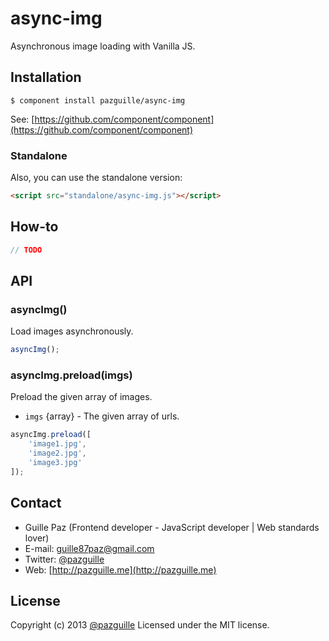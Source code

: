 # async-img

Asynchronous image loading with Vanilla JS.

## Installation

    $ component install pazguille/async-img

See: [https://github.com/component/component](https://github.com/component/component)

### Standalone
Also, you can use the standalone version:
```html
<script src="standalone/async-img.js"></script>
```

## How-to

```js
// TODO
```

## API
### asyncImg()
Load images asynchronously.

```js
asyncImg();
```

### asyncImg.preload(imgs)
Preload the given array of images.
- `imgs` {array} - The given array of urls.

```js
asyncImg.preload([
    'image1.jpg',
    'image2.jpg',
    'image3.jpg'
]);
```

## Contact
- Guille Paz (Frontend developer - JavaScript developer | Web standards lover)
- E-mail: [guille87paz@gmail.com](mailto:guille87paz@gmail.com)
- Twitter: [@pazguille](http://twitter.com/pazguille)
- Web: [http://pazguille.me](http://pazguille.me)

## License
Copyright (c) 2013 [@pazguille](http://twitter.com/pazguille) Licensed under the MIT license.